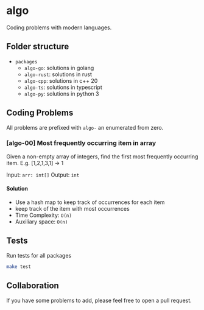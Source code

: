 # algo

Coding problems with modern languages.

## Folder structure

- `packages`
  - `algo-go`: solutions in golang
  - `algo-rust`: solutions in rust
  - `algo-cpp`: solutions in c++ 20
  - `algo-ts`: solutions in typescript
  - `algo-py`: solutions in python 3

## Coding Problems

All problems are prefixed with `algo-` an enumerated from zero.
### [algo-00] Most frequently occurring item in array

Given a non-empty array of integers, find the first most frequently occurring item.
E.g. [1,2,1,3,1] -> 1

Input: `arr: int[]`
Output: `int`

#### Solution 

- Use a hash map to keep track of occurrences for each item
- keep track of the item with most occurrences
- Time Complexity: `O(n)`
- Auxiliary space: `O(n)`

## Tests

Run tests for all packages
```sh
make test
```

## Collaboration

If you have some problems to add, please feel free to open a pull request.
